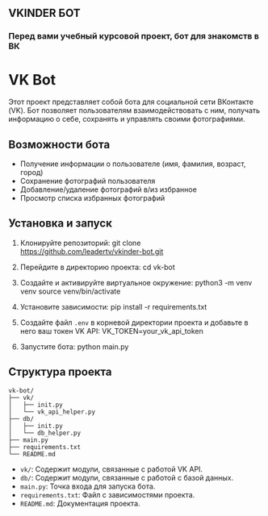 ## VKINDER БОТ 
### Перед вами учебный курсовой проект, бот для знакомств в ВК

# VK Bot

Этот проект представляет собой бота для социальной сети ВКонтакте (VK). Бот позволяет пользователям взаимодействовать с ним, получать информацию о себе, сохранять и управлять своими фотографиями.

## Возможности бота

- Получение информации о пользователе (имя, фамилия, возраст, город)
- Сохранение фотографий пользователя
- Добавление/удаление фотографий в/из избранное
- Просмотр списка избранных фотографий

## Установка и запуск

1. Клонируйте репозиторий:
git clone https://github.com/leadertv/vkinder-bot.git

2. Перейдите в директорию проекта:
cd vk-bot

3. Создайте и активируйте виртуальное окружение:
python3 -m venv venv
source venv/bin/activate

4. Установите зависимости:
pip install -r requirements.txt

5. Создайте файл `.env` в корневой директории проекта и добавьте в него ваш токен VK API:
VK_TOKEN=your_vk_api_token

6. Запустите бота:
python main.py

## Структура проекта
```
vk-bot/
├── vk/
│   ├── init.py
│   └── vk_api_helper.py
├── db/
│   ├── init.py
│   └── db_helper.py
├── main.py
├── requirements.txt
└── README.md
```

- `vk/`: Содержит модули, связанные с работой VK API.
- `db/`: Содержит модули, связанные с работой с базой данных.
- `main.py`: Точка входа для запуска бота.
- `requirements.txt`: Файл с зависимостями проекта.
- `README.md`: Документация проекта.

